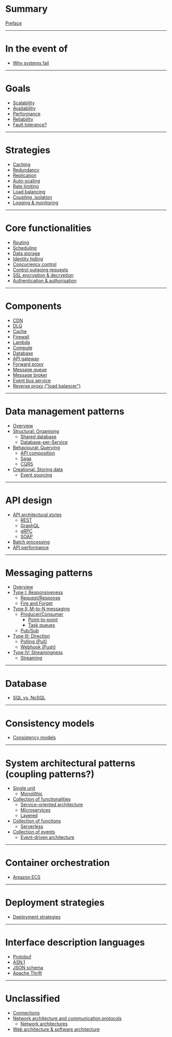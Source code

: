 # Summary

[Preface](./preface.md)

---

# In the event of

- [Why systems fail](./why-systems-fail.md)

---

# Goals

- [Scalability](./scalability.md)
- [Availability](./availability.md)
- [Performance](./performance.md)
- [Reliability](./reliability.md)
- [Fault tolerance?](./fault-tolerance.md)

---

# Strategies

- [Caching](./components/caching.md)
- [Redundancy](./redundancy.md)
- [Replication](./replication.md)
- [Auto-scaling](./auto-scaling.md)
- [Rate limiting](./components/rate-limiting.md)
- [Load balancing](./components/load-balancing.md)
- [Coupling, isolation]()
- [Logging & monitoring](./components/logging-and-monitoring.md)

---

# Core functionalities

- [Routing](./components/routing.md)
- [Scheduling](./components/scheduling.md)
- [Data storage](./components/data-storage.md)
- [Identity hiding](./components/identity-hiding.md)
- [Concurrency control](./components/concurrency-control.md)
- [Control outgoing requests](./components/control-outgoing-requests.md)
- [SSL encryption & decryption](./components/ssl-encryption-and-decryption.md)
- [Authentication & authorisation](./components/authentication-and-authorisation.md)

---

# Components

- [CDN](./components/cdn.md)
- [DLQ](./components/queue/dlq.md)
- [Cache]()
- [Firewall]()
- [Lambda](./components/serverless-compute-service.md)
- [Compute]()
- [Database](./components/database.md)
- [API gateway](./components/api-gateway.md)
- [Forward proxy](./components/forward-proxy.md)
- [Message queue](./components/queue/index.md)
- [Message broker](./components/message-broker.md)
- [Event bus service](./components/event-bus-service.md)
- [Reverse proxy ("load balancer")](./components/reverse-proxy.md)

---

# Data management patterns

- [Overview](./data-management-patterns/overview.md)
- [Structural: Organising]()
  - [Shared database](./data-management-patterns/shared-database.md)
  - [Database-per-Service](./data-management-patterns/database-per-service.md)
- [Behavioural: Querying]()
  - [API composition](./data-management-patterns/api-composition.md)
  - [Saga](./data-management-patterns/saga.md)
  - [CQRS](./data-management-patterns/cqrs.md)
- [Creational: Storing data]()
  - [Event sourcing](./data-management-patterns/event-sourcing.md)

---

# API design

- [API architectural styles](./api-design/api-architectural-styles/index.md)
  - [REST](./api-design/api-architectural-styles/rest.md)
  - [GraphQL](./api-design/api-architectural-styles/graphql.md)
  - [gRPC](./api-design/api-architectural-styles/grpc.md)
  - [SOAP](./api-design/api-architectural-styles/soap.md)
- [Batch processing](./api-design/batch-processing.md)
- [API performance](./api-design/api-peformance.md)

---

# Messaging patterns

- [Overview](./messaging-patterns/overview.md)
- [Type I: Responsiveness]()
  - [Request/Response](./messaging-patterns/request-response.md)
  - [Fire and Forget](./messaging-patterns/fire-and-forget.md)
- [Type II: M-to-N messaging]()
  - [Producer/Consumer](./messaging-patterns/producer-consumer.md)
    - [Point-to-point]()
    - [Task queues]()
  - [Pub/Sub](./messaging-patterns/pub-sub.md)
- [Type III: Direction](./messaging-patterns/direction.md)
  - [Polling (Pull)](./messaging-patterns/polling.md)
  - [Webhook (Push)](./messaging-patterns/webhook.md)
- [Type IV: Streamingness]()
  - [Streaming](./streaming.md)

---

# Database

- [SQL vs. NoSQL](./sql-vs-nosql.md)

---

# Consistency models

- [Consistency models](./consistency-models.md)

---

# System architectural patterns (coupling patterns?)

- [Single unit]()
  - [Monolithic]()
- [Collection of functionalities]()
  - [Service-oriented architecture]()
  - [Microservices](./patterns/microservices.md)
  - [Layered]()
- [Collection of functions]()
  - [Serverless]()
- [Collection of events]()
  - [Event-driven architecture](./patterns/event-driven-architecture.md)

---

# Container orchestration

- [Amazon ECS]()

---

# Deployment strategies

- [Deployment strategies](./deployment-strategies.md)

---

# Interface description languages

- [Protobuf](./protobuf.md)
- [ASN.1](./asn1.md)
- [JSON schema](./json-schema.md)
- [Apache Thrift]()

---

# Unclassified

- [Connections](./connections.md)
- [Network architecture and communication protocols]()
    - [Network architectures](./network-architectures.md)
- [Web architecture & software architecture](./web-architecture-and-software-architecture.md)
